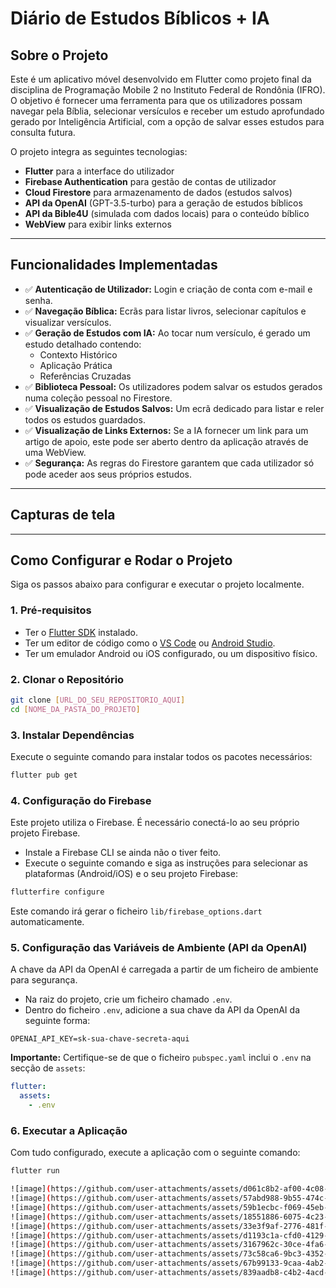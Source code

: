 # Diário de Estudos Bíblicos + IA

## Sobre o Projeto

Este é um aplicativo móvel desenvolvido em Flutter como projeto final da disciplina de Programação Mobile 2 no Instituto Federal de Rondônia (IFRO). O objetivo é fornecer uma ferramenta para que os utilizadores possam navegar pela Bíblia, selecionar versículos e receber um estudo aprofundado gerado por Inteligência Artificial, com a opção de salvar esses estudos para consulta futura.

O projeto integra as seguintes tecnologias:
- **Flutter** para a interface do utilizador
- **Firebase Authentication** para gestão de contas de utilizador
- **Cloud Firestore** para armazenamento de dados (estudos salvos)
- **API da OpenAI** (GPT-3.5-turbo) para a geração de estudos bíblicos
- **API da Bible4U** (simulada com dados locais) para o conteúdo bíblico
- **WebView** para exibir links externos

---

## Funcionalidades Implementadas

- ✅ **Autenticação de Utilizador:** Login e criação de conta com e-mail e senha.
- ✅ **Navegação Bíblica:** Ecrãs para listar livros, selecionar capítulos e visualizar versículos.
- ✅ **Geração de Estudos com IA:** Ao tocar num versículo, é gerado um estudo detalhado contendo:
    - Contexto Histórico
    - Aplicação Prática
    - Referências Cruzadas
- ✅ **Biblioteca Pessoal:** Os utilizadores podem salvar os estudos gerados numa coleção pessoal no Firestore.
- ✅ **Visualização de Estudos Salvos:** Um ecrã dedicado para listar e reler todos os estudos guardados.
- ✅ **Visualização de Links Externos:** Se a IA fornecer um link para um artigo de apoio, este pode ser aberto dentro da aplicação através de uma WebView.
- ✅ **Segurança:** As regras do Firestore garantem que cada utilizador só pode aceder aos seus próprios estudos.

---

## Capturas de tela


---

## Como Configurar e Rodar o Projeto

Siga os passos abaixo para configurar e executar o projeto localmente.

### 1. Pré-requisitos

- Ter o [Flutter SDK](https://flutter.dev/docs/get-started/install) instalado.
- Ter um editor de código como o [VS Code](https://code.visualstudio.com/) ou [Android Studio](https://developer.android.com/studio).
- Ter um emulador Android ou iOS configurado, ou um dispositivo físico.

### 2. Clonar o Repositório

```bash
git clone [URL_DO_SEU_REPOSITORIO_AQUI]
cd [NOME_DA_PASTA_DO_PROJETO]
```

### 3. Instalar Dependências

Execute o seguinte comando para instalar todos os pacotes necessários:

```bash
flutter pub get
```

### 4. Configuração do Firebase

Este projeto utiliza o Firebase. É necessário conectá-lo ao seu próprio projeto Firebase.

- Instale a Firebase CLI se ainda não o tiver feito.
- Execute o seguinte comando e siga as instruções para selecionar as plataformas (Android/iOS) e o seu projeto Firebase:

```bash
flutterfire configure
```

Este comando irá gerar o ficheiro `lib/firebase_options.dart` automaticamente.

### 5. Configuração das Variáveis de Ambiente (API da OpenAI)

A chave da API da OpenAI é carregada a partir de um ficheiro de ambiente para segurança.

- Na raiz do projeto, crie um ficheiro chamado `.env`.
- Dentro do ficheiro `.env`, adicione a sua chave da API da OpenAI da seguinte forma:

```
OPENAI_API_KEY=sk-sua-chave-secreta-aqui
```

**Importante:** Certifique-se de que o ficheiro `pubspec.yaml` inclui o `.env` na secção de `assets`:
```yaml
flutter:
  assets:
    - .env
```

### 6. Executar a Aplicação

Com tudo configurado, execute a aplicação com o seguinte comando:

```bash
flutter run

![image](https://github.com/user-attachments/assets/d061c8b2-af00-4c08-8392-d3a79ab897c4)
![image](https://github.com/user-attachments/assets/57abd988-9b55-474c-9cca-4cb78bb005a1)
![image](https://github.com/user-attachments/assets/59b1ecbc-f069-45eb-9783-b61646824435)
![image](https://github.com/user-attachments/assets/18551886-6075-4c23-ac80-c77ed68d84e7)
![image](https://github.com/user-attachments/assets/33e3f9af-2776-481f-b799-ecebae0465fc)
![image](https://github.com/user-attachments/assets/d1193c1a-cfd0-4129-975e-2997d22b7a17)
![image](https://github.com/user-attachments/assets/3167962c-30ce-4fa6-837c-193dfae4c78c)
![image](https://github.com/user-attachments/assets/73c58ca6-9bc3-4352-9ae6-6275a2ad7a3d)
![image](https://github.com/user-attachments/assets/67b99133-9caa-4ab2-b5f5-198cd8d3946f)
![image](https://github.com/user-attachments/assets/839aadb8-c4b2-4acd-9989-89237dc93b19)





